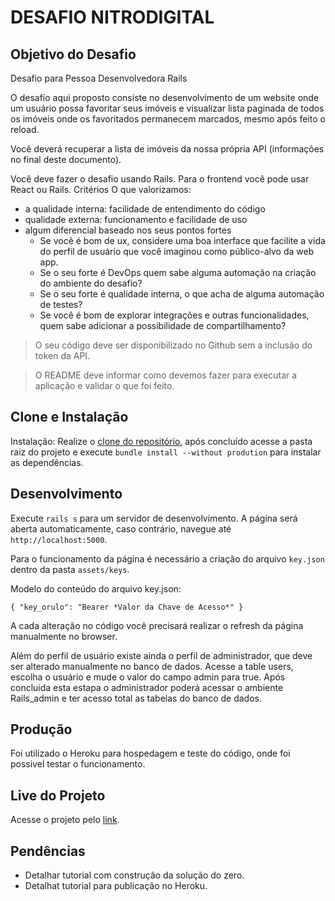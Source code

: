 # DESAFIO NITRODIGITAL

## Objetivo do Desafio

Desafio para Pessoa Desenvolvedora Rails

O desafio aqui proposto consiste no desenvolvimento de um website onde um usuário possa favoritar seus imóveis e visualizar lista paginada de todos os imóveis onde os favoritados permanecem marcados, mesmo após feito o reload.
	
Você deverá recuperar a lista de imóveis da nossa própria API (informações no final deste documento).

Você deve fazer o desafio usando Rails. Para o frontend você pode usar React ou Rails.
Critérios
O que valorizamos:
* a qualidade interna: facilidade de entendimento do código
* qualidade externa: funcionamento e facilidade de uso
* algum diferencial baseado nos seus pontos fortes
    + Se você é bom de ux, considere uma boa interface que facilite a vida do perfil de usuário que você imaginou como público-alvo da web app. 
    + Se o seu forte é DevOps quem sabe alguma automação na criação do ambiente do desafio? 
    + Se o seu forte é qualidade interna, o que acha de alguma automação de testes?
    + Se você é bom de explorar integrações e outras funcionalidades, quem sabe adicionar a possibilidade de compartilhamento?

>O seu código deve ser disponibilizado no Github sem a inclusão do token da API.

>O README deve informar como devemos fazer para executar a aplicação e validar o que foi feito. 

## Clone e Instalação

Instalação: Realize o [clone do repositório](https://docs.github.com/pt/free-pro-team@latest/github/creating-cloning-and-archiving-repositories/cloning-a-repository), após concluído acesse a pasta raiz do projeto e execute `bundle install --without prodution` para instalar as dependências.

## Desenvolvimento

Execute `rails s` para um servidor de desenvolvimento. A página será aberta automaticamente, caso contrário, navegue até `http://localhost:5000`. 

Para o funcionamento da página é necessário a criação do arquivo `key.json` dentro da pasta `assets/keys`.

Modelo do conteúdo do arquivo key.json:

`{ "key_orulo": "Bearer *Valor da Chave de Acesso*" }`

A cada alteração no código você precisará realizar o refresh da página manualmente no browser.

Além do perfil de usuário existe ainda o perfil de administrador, que deve ser alterado manualmente no banco de dados. Acesse a table users, escolha o usuário e mude o valor do campo admin para true. Após concluida esta estapa o administrador poderá acessar o ambiente Rails_admin e ter acesso total as tabelas do banco de dados.

## Produção

Foi utilizado o Heroku para hospedagem e teste do código, onde foi possivel testar o funcionamento.

## Live do Projeto

Acesse o projeto pelo [link](https://orulorailsapp.herokuapp.com/).

## Pendências

- Detalhar tutorial com construção da solução do zero.
- Detalhat tutorial para publicação no Heroku.



